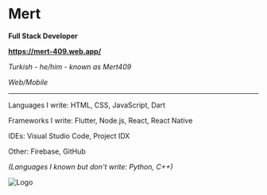 # Mert

**Full Stack Developer**

**https://mert-409.web.app/**

_Turkish - he/him - known as Mert409_

_Web/Mobile_

----

Languages I write: HTML, CSS, JavaScript, Dart 

Frameworks I write: Flutter, Node.js, React, React Native

IDEs: Visual Studio Code, Project IDX

Other: Firebase, GitHub

_(Languages I known but don't write: Python, C++)_

![Logo](https://github.com/user-attachments/assets/93d72389-0468-4a69-897e-9ac6af3e3278)
